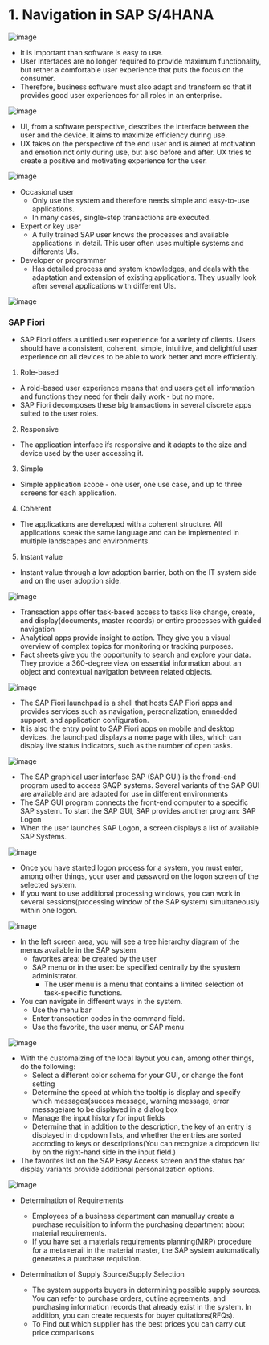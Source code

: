# 1. Navigation in SAP S/4HANA
![image](https://github.com/qlkdkd/univ-3-1/assets/71871927/20e06173-1392-418e-96b5-7d904e504861)
* It is important than software is easy to use.
* User Interfaces are no longer required to provide maximum functionality, but rether a comfortable user experience that puts the focus on the consumer.
* Therefore, business software must also adapt and transform so that it provides good user experiences for all roles in an enterprise.

![image](https://github.com/qlkdkd/univ-3-1/assets/71871927/4864c1f7-cbbe-45ae-92c9-3d0817fbbcc3)
* UI, from a software perspective, describes the interface between the user and the device. It aims to maximize efficiency during use.
* UX takes on the perspective of the end user and is aimed at motivation and emotion not only during use, but also before and after. UX tries to create a positive and motivating experience for the user.

![image](https://github.com/qlkdkd/univ-3-1/assets/71871927/3e8f3138-4a07-4182-9916-5f567c55e672)
* Occasional user
  * Only use the system and therefore needs simple and easy-to-use applications.
  * In many cases, single-step transactions are executed.
* Expert or key user
  * A fully trained SAP user knows the processes and available applications in detail. This user often uses multiple systems and differents UIs.
* Developer or programmer
  * Has detailed process and system knowledges, and deals with the adaptation and extension of existing applications. They usually look after several applications with different UIs.
 
![image](https://github.com/qlkdkd/univ-3-1/assets/71871927/de3eb67a-53a1-41d9-985b-56cfbb0cdbab)
### SAP Fiori
* SAP Fiori offers a unified user experience for a variety of clients. Users should have a consistent, coherent, simple, intuitive, and delightful user experience on all devices to be able to work better and more efficiently.

1. Role-based
  * A rold-based user experience means that end users get all information and functions they need for their daily work - but no more.
  * SAP Fiori decomposes these big transactions in several discrete apps suited to the user roles.

2. Responsive
  * The application interface ifs responsive and it adapts to the size and device used by the user accessing it.

3. Simple
  * Simple application scope - one user, one use case, and up to three screens for each application.

4. Coherent
  * The applications are developed with a coherent structure. All applications speak the same language and can be implemented in multiple landscapes and environments.

5. Instant value
  * Instant value through a low adoption barrier, both on the IT system side and on the user adoption side.

![image](https://github.com/qlkdkd/univ-3-1/assets/71871927/216a45e7-d234-406c-a11f-43fc88994cb0)
* Transaction apps offer task-based access to tasks like change, create, and display(documents, master records) or entire processes with guided navigation
* Analytical apps provide insight to action. They give you a visual overview of complex topics for monitoring or tracking purposes.
* Fact sheets give you the opportunity to search and explore your data. They provide a 360-degree view on essential information about an object and contextual navigation between related objects.

![image](https://github.com/qlkdkd/univ-3-1/assets/71871927/1f7c724b-01a7-4628-9808-08c333d4cc84)
* The SAP Fiori launchpad is a shell that hosts SAP Fiori apps and provides services such as navigation, personalization, emnedded support, and application configuration.
* It is also the entry point to SAP Fiori apps on mobile and desktop devices. the launchpad displays a nome page with tiles, which can display live status indicators, such as the number of open tasks.

![image](https://github.com/qlkdkd/univ-3-1/assets/71871927/8fea7451-e46b-4e0d-89de-bdce52b36849)
* The SAP graphical user interfase SAP (SAP GUI) is the frond-end program used to access SAQP systems. Several variants of the SAP GUI are available and are adapted for use in different environments
* The SAP GUI program connects the front-end computer to a specific SAP system. To start the SAP GUI, SAP provides another program: SAP Logon
* When the user launches SAP Logon, a screen displays a list of available SAP Systems.

![image](https://github.com/qlkdkd/univ-3-1/assets/71871927/9b7e70aa-9ca2-4b60-8962-351d89993656)
* Once you have started logon process for a system, you must enter, among other things, your user and password on the logon screen of the selected system.
* If you want to use additional processing windows, you can work in several sessions(processing window of the SAP system) simultaneously within one logon.

![image](https://github.com/qlkdkd/univ-3-1/assets/71871927/61957840-6c25-43f6-bbc3-6d694ed12ff8)
* In the left screen area, you will see a tree hierarchy diagram of the menus available in the SAP system.
  * favorites area: be created by the user
  * SAP menu or in the user: be specified centrally by the syustem administrator.
    * The user menu is a menu that contains a limited selection of task-specific functions.
* You can navigate in different ways in the system.
  * Use the menu bar
  * Enter transaction codes in the command field.
  * Use the favorite, the user menu, or SAP menu
 
![image](https://github.com/qlkdkd/univ-3-1/assets/71871927/20217d77-6d7a-4c72-95bd-ebd90aa30830)
* With the customaizing of the local layout you can, among other things, do the following:
  * Select a different color schema for your GUI, or change the font setting
  * Determine the speed at which the tooltip is display and specify which messages(succes message, warning message, error message)are to be displayed in a dialog box
  * Manage the input history for input fields
  * Determine that in addition to the description, the key of an entry is displayed in dropdown lists, and whether the entries are sorted accroding to keys or descriptions(You can recognize a dropdown list by on the right-hand side in the input field.)
* The favorites list on the SAP Easy Access screen and the status bar display variants provide additional personalization options.

![image](https://github.com/qlkdkd/univ-3-1/assets/71871927/8daf02ed-2acd-4784-9ffa-05007814186e)
* Determination of Requirements
  * Employees of a business department can manualluy create a purchase requisition to inform the purchasing department about material requirements.
  * If you have set a materials requirements planning(MRP) procedure for a meta=erail in the material master, the SAP system automatically generates a purchase requistion.
 
* Determination of Supply Source/Supply Selection
  * The system supports buyers in determining possible supply sources. You can refer to purchase orders, outline agreements, and purchasing information records that already exist in the system. In addition, you can create requests for buyer quitations(RFQs).
  * To Find out which supplier has the best prices you can carry out price comparisons
 
 
